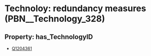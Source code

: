 # Technoloy: __redundancy measures__ (PBN__Technology_328)

## Property: has_TechnologyID

* [Q1204361](Q1204361)

